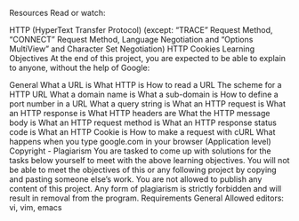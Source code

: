 Resources Read or watch:

HTTP (HyperText Transfer Protocol) (except: “TRACE” Request Method, “CONNECT” Request Method, Language Negotiation and “Options MultiView” and Character Set Negotiation) HTTP Cookies Learning Objectives At the end of this project, you are expected to be able to explain to anyone, without the help of Google:

General What a URL is What HTTP is How to read a URL The scheme for a HTTP URL What a domain name is What a sub-domain is How to define a port number in a URL What a query string is What an HTTP request is What an HTTP response is What HTTP headers are What the HTTP message body is What an HTTP request method is What an HTTP response status code is What an HTTP Cookie is How to make a request with cURL What happens when you type google.com in your browser (Application level) Copyright - Plagiarism You are tasked to come up with solutions for the tasks below yourself to meet with the above learning objectives. You will not be able to meet the objectives of this or any following project by copying and pasting someone else’s work. You are not allowed to publish any content of this project. Any form of plagiarism is strictly forbidden and will result in removal from the program. Requirements General Allowed editors: vi, vim, emacs
